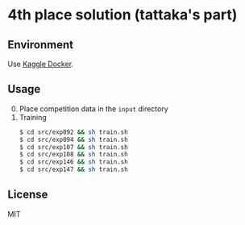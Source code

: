 # 4th place solution (tattaka's part)

## Environment
Use [Kaggle Docker](https://console.cloud.google.com/gcr/images/kaggle-gpu-images/GLOBAL/python).

## Usage
0. Place competition data in the `input` directory
1. Training
    ```bash
    $ cd src/exp092 && sh train.sh
    $ cd src/exp094 && sh train.sh
    $ cd src/exp107 && sh train.sh
    $ cd src/exp108 && sh train.sh
    $ cd src/exp146 && sh train.sh
    $ cd src/exp147 && sh train.sh
    ```
## License
MIT
